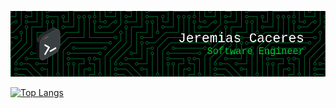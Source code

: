 ![Header](./github-header-image_1.png)

[![Top Langs](https://github-readme-stats.vercel.app/api/top-langs/?username=jeremyakd)](https://github.com/anuraghazra/github-readme-stats)
<!--
**jeremyakd/jeremyakd** is a ✨ _special_ ✨ repository because its `README.md` (this file) appears on your GitHub profile.

Here are some ideas to get you started:

- 🔭 I’m currently working on ...
- 🌱 I’m currently learning ...
- 👯 I’m looking to collaborate on ...
- 🤔 I’m looking for help with ...
- 💬 Ask me about ...
- 📫 How to reach me: ...
- 😄 Pronouns: ...
- ⚡ Fun fact: ...
-->

